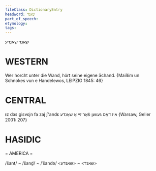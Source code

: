```yaml
---
fileClass: DictionaryEntry
headword: שאַנד
part_of_speech: 
etymology: 
tags: 
---
```

שאַנד
שאַנדע

WESTERN
========

Wer horcht unter die Wand, hört seine eigene Schand. 
{Maißim un Schnokes vun e Handelewos, LEIPZIG 1845: 46}

CENTRAL
========

ᵻz dɔs giɛvɛjn fa zaj ʃ'andɛ איז דאָס געווען פֿאַר זיי אַ שאַנדע {Warsaw, Geller 2001: 207}

HASIDIC
=======
= AMERICA = 

/šant/ ~ /šand̥/ ~ /ˈšandə/ <שאנד> ~ <שאנדע>